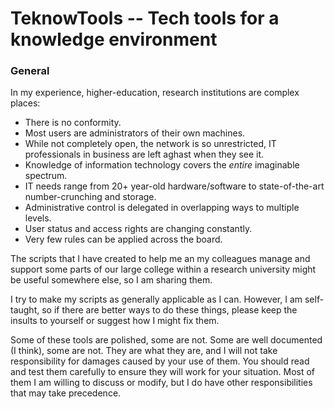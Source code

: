 # TeknowTools -- Tech tools for a knowledge environment

### General
In my experience, higher-education, research institutions are complex places:  
* There is no conformity.  
* Most users are administrators of their own machines.
* While not completely open, the network is so unrestricted, IT professionals in business are left aghast when they see it.
* Knowledge of information technology covers the *entire* imaginable spectrum.
* IT needs range from 20+ year-old hardware/software to state-of-the-art number-crunching and storage.
* Administrative control is delegated in overlapping ways to multiple levels.
* User status and access rights are changing constantly.
* Very few rules can be applied across the board.

The scripts that I have created to help me an my colleagues manage and support some parts of our large college within a research university might be useful somewhere else, so I am sharing them.

I try to make my scripts as generally applicable as I can.  However, I am self-taught, so if there are better ways to do these things, please keep the insults to yourself or suggest how I might fix them.

Some of these tools are polished, some are not.  Some are well documented (I think), some are not.  They are what they are, and I will not take responsibility for damages caused by your use of them.  You should read and test them carefully to ensure they will work for your situation.  Most of them I am willing to discuss or modify, but I do have other responsibilities that may take precedence.  

